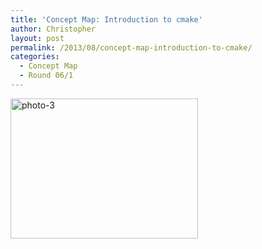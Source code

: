 ```yaml
---
title: 'Concept Map: Introduction to cmake'
author: Christopher
layout: post
permalink: /2013/08/concept-map-introduction-to-cmake/
categories:
  - Concept Map
  - Round 06/1
---
```

[<img class="alignnone size-medium wp-image-3944" alt="photo-3" src="http://teaching.software-carpentry.org/wp-content/uploads/2013/08/photo-3-e1376920271950-300x224.jpg" width="300" height="224" />][1]

 [1]: http://teaching.software-carpentry.org/wp-content/uploads/2013/08/photo-3-e1376920271950.jpg